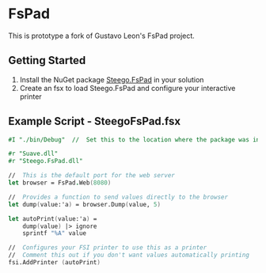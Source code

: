 # FsPad

This is prototype a fork of Gustavo Leon's FsPad project.

## Getting Started

1. Install the NuGet package [Steego.FsPad](https://www.nuget.org/packages/Steego.FsPad) in your solution
2. Create an fsx to load Steego.FsPad and configure your interactive printer


## Example Script - SteegoFsPad.fsx
```fsharp
#I "./bin/Debug"  //  Set this to the location where the package was installed

#r "Suave.dll"    
#r "Steego.FsPad.dll"

//  This is the default port for the web server
let browser = FsPad.Web(8080)

//  Provides a function to send values directly to the browser
let dump(value:'a) = browser.Dump(value, 5)

let autoPrint(value:'a) = 
    dump(value) |> ignore
    sprintf "%A" value

//  Configures your FSI printer to use this as a printer
//  Comment this out if you don't want values automatically printing
fsi.AddPrinter (autoPrint)
```
